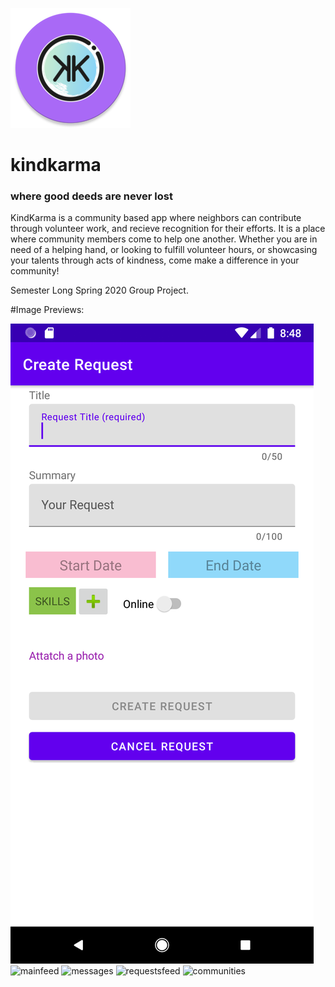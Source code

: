 
![KindKarma Logo](app/src/main/res/mipmap-xxxhdpi/ic_launcher_kk_round.png)
# kindkarma
### where good deeds are never lost

KindKarma is a community based app where neighbors can contribute through volunteer work, and recieve recognition for their efforts. It is a place where community members come to help one another. Whether you are in need of a helping hand, or looking to fulfill volunteer hours, or showcasing your talents through acts of kindness, come make a difference in your community!

Semester Long Spring 2020 Group Project.


#Image Previews:
 
![createrequest](createrequest.png)
![mainfeed](https://user-images.githubusercontent.com/65424945/127229221-5d3f5ddf-cf31-4f02-a2f2-051d6862d106.png)
![messages](https://user-images.githubusercontent.com/65424945/127229225-99b36235-53ba-49cf-b6aa-101d814fe77f.png)
![requestsfeed](https://user-images.githubusercontent.com/65424945/127229232-45e3d952-7ab0-430b-92e2-b16788cad6cc.png)
![communities](https://user-images.githubusercontent.com/65424945/127229200-cae922b0-90e4-494d-8b7c-f348ecbf7d93.png)

